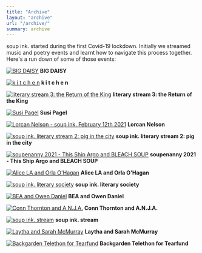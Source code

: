 ```yaml
---
title: "Archive"
layout: "archive"
url: "/archive/"
summary: archive
---
```


soup ink. started during the first Covid-19 lockdown. Initially we streamed music and poetry events and learnt how to navigate this process together. Here's a run down of some of those events:

[![BIG DAISY](https://res.cloudinary.com/marcomontalbano/image/upload/v1652207907/video_to_markdown/images/youtube--zFtXV2q1BTc-c05b58ac6eb4c4700831b2b3070cd403.jpg)](https://youtu.be/zFtXV2q1BTc "BIG DAISY")
**BIG DAISY**

[![k i t c h e n](https://res.cloudinary.com/marcomontalbano/image/upload/v1652207884/video_to_markdown/images/youtube--Xx49wbsKuoM-c05b58ac6eb4c4700831b2b3070cd403.jpg)](https://youtu.be/Xx49wbsKuoM "k i t c h e n")
**k i t c h e n**

[![literary stream 3: the Return of the King](https://res.cloudinary.com/marcomontalbano/image/upload/v1652207863/video_to_markdown/images/youtube--jxxlOiIk1lU-c05b58ac6eb4c4700831b2b3070cd403.jpg)](https://youtu.be/jxxlOiIk1lU "literary stream 3: the Return of the King")
**literary stream 3: the Return of the King**

[![Susi Pagel](https://res.cloudinary.com/marcomontalbano/image/upload/v1652207841/video_to_markdown/images/youtube--UxdZLqCPBuo-c05b58ac6eb4c4700831b2b3070cd403.jpg)](https://youtu.be/UxdZLqCPBuo "Susi Pagel")
**Susi Pagel**

[![Lorcan Nelson - soup ink. February 12th 2021](https://res.cloudinary.com/marcomontalbano/image/upload/v1652207819/video_to_markdown/images/youtube--h-r46TnfS2c-c05b58ac6eb4c4700831b2b3070cd403.jpg)](https://youtu.be/h-r46TnfS2c "Lorcan Nelson - soup ink. February 12th 2021")
**Lorcan Nelson**

[![soup ink. literary stream 2: pig in the city](https://res.cloudinary.com/marcomontalbano/image/upload/v1652207783/video_to_markdown/images/youtube--kUDcutq9E4I-c05b58ac6eb4c4700831b2b3070cd403.jpg)](https://youtu.be/kUDcutq9E4I "soup ink. literary stream 2: pig in the city")
**soup ink. literary stream 2: pig in the city**

[![soupenanny 2021 - This Ship Argo and BLEACH SOUP](https://res.cloudinary.com/marcomontalbano/image/upload/v1652207763/video_to_markdown/images/youtube--Kr__Nf0SiGc-c05b58ac6eb4c4700831b2b3070cd403.jpg)](https://youtu.be/Kr__Nf0SiGc "soupenanny 2021 - This Ship Argo and BLEACH SOUP")
**soupenanny 2021 - This Ship Argo and BLEACH SOUP**

[![Alice LA and Orla O'Hagan](https://res.cloudinary.com/marcomontalbano/image/upload/v1652207742/video_to_markdown/images/youtube--RoxdSovzNuI-c05b58ac6eb4c4700831b2b3070cd403.jpg)](https://youtu.be/RoxdSovzNuI "Alice LA and Orla O'Hagan")
**Alice LA and Orla O'Hagan**

[![soup ink. literary society](https://res.cloudinary.com/marcomontalbano/image/upload/v1652207713/video_to_markdown/images/youtube---nnRmzPz58Q-c05b58ac6eb4c4700831b2b3070cd403.jpg)](https://youtu.be/-nnRmzPz58Q "soup ink. literary society")
**soup ink. literary society**

[![BEA and Owen Daniel](https://res.cloudinary.com/marcomontalbano/image/upload/v1652207689/video_to_markdown/images/youtube--MFGzp4oV7kM-c05b58ac6eb4c4700831b2b3070cd403.jpg)](https://youtu.be/MFGzp4oV7kM "BEA and Owen Daniel")
**BEA and Owen Daniel**

[![Conn Thornton and A.N.J.A.](https://res.cloudinary.com/marcomontalbano/image/upload/v1652207665/video_to_markdown/images/youtube--li0li7Jpb-g-c05b58ac6eb4c4700831b2b3070cd403.jpg)](https://youtu.be/li0li7Jpb-g "Conn Thornton and A.N.J.A.")
**Conn Thornton and A.N.J.A.**

[![soup ink. stream](https://res.cloudinary.com/marcomontalbano/image/upload/v1652207631/video_to_markdown/images/youtube--RE8JHBrN0B0-c05b58ac6eb4c4700831b2b3070cd403.jpg)](https://youtu.be/RE8JHBrN0B0 "soup ink. stream")
**soup ink. stream**

[![Laytha and Sarah McMurray](https://res.cloudinary.com/marcomontalbano/image/upload/v1652207570/video_to_markdown/images/youtube--uAJOBbjDmsg-c05b58ac6eb4c4700831b2b3070cd403.jpg)](https://youtu.be/uAJOBbjDmsg "Laytha and Sarah McMurray")
**Laytha and Sarah McMurray**

[![Backgarden Telethon for Tearfund](https://res.cloudinary.com/marcomontalbano/image/upload/v1652207490/video_to_markdown/images/youtube--6xDlg6SZDIg-c05b58ac6eb4c4700831b2b3070cd403.jpg)](https://www.youtube.com/watch?v=6xDlg6SZDIg "Backgarden Telethon for Tearfund")
**Backgarden Telethon for Tearfund**
